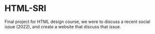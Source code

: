 # HTML-SRI
Final project for HTML design course, we were to discuss a recent social issue (2022), and create a website that discuss that issue.
